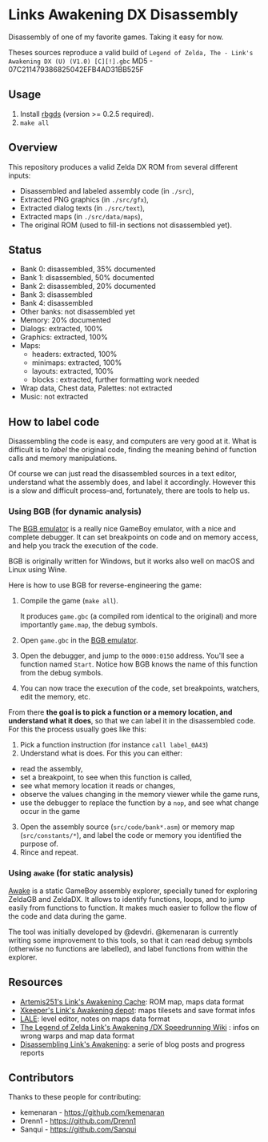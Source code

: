 # Links Awakening DX Disassembly

Disassembly of one of my favorite games. Taking it easy for now.

Theses sources reproduce a valid build of `Legend of Zelda, The - Link's Awakening DX (U) (V1.0) [C][!].gbc`
MD5 - 07C211479386825042EFB4AD31BB525F

## Usage

1. Install [rbgds](https://github.com/rednex/rgbds#1-installing-rgbds) (version >= 0.2.5 required).
2. `make all`

## Overview

This repository produces a valid Zelda DX ROM from several different inputs:

- Disassembled and labeled assembly code (in `./src`),
- Extracted PNG graphics (in `./src/gfx`),
- Extracted dialog texts (in `./src/text`),
- Extracted maps (in `./src/data/maps`),
- The original ROM (used to fill-in sections not disassembled yet).

## Status

- Bank 0: disassembled, 35% documented
- Bank 1: disassembled, 50% documented
- Bank 2: disassembled, 20% documented
- Bank 3: disassembled
- Bank 4: disassembled
- Other banks: not disassembled yet
- Memory: 20% documented
- Dialogs: extracted, 100%
- Graphics: extracted, 100%
- Maps:
  - headers: extracted, 100%
  - minimaps: extracted, 100%
  - layouts: extracted, 100%
  - blocks : extracted, further formatting work needed
- Wrap data, Chest data, Palettes: not extracted
- Music: not extracted

## How to label code

Disassembling the code is easy, and computers are very good at it. What is difficult is to _label_ the original code, finding the meaning behind of function calls and memory manipulations.

Of course we can just read the disassembled sources in a text editor, understand what the assembly does, and label it accordingly. However this is a slow and difficult process–and, fortunately, there are tools to help us.

### Using BGB (for dynamic analysis)

The [BGB emulator](http://bgb.bircd.org/) is a really nice GameBoy emulator, with a nice and complete debugger. It can set breakpoints on code and on memory access, and help you track the execution of the code.

BGB is originally written for Windows, but it works also well on macOS and Linux using Wine.

Here is how to use BGB for reverse-engineering the game:

1. Compile the game (`make all`).

    It produces `game.gbc` (a compiled rom identical to the original) and more importantly `game.map`, the debug symbols.

2. Open `game.gbc` in the [BGB emulator](http://bgb.bircd.org/).
3. Open the debugger, and jump to the `0000:0150` address. You'll see a function named `Start`. Notice how BGB knows the name of this function from the debug symbols.
4. You can now trace the execution of the code, set breakpoints, watchers, edit the memory, etc.

From there **the goal is to pick a function or a memory location, and understand what it does**, so that we can label it in the disassembled code. For this the process usually goes like this:

1. Pick a function instruction (for instance `call label_0A43`)
2. Understand what is does. For this you can either:
  - read the assembly,
  - set a breakpoint, to see when this function is called,
  - see what memory location it reads or changes,
  - observe the values changing in the memory viewer while the game runs,
  - use the debugger to replace the function by a `nop`, and see what change occur in the game
3. Open the assembly source (`src/code/bank*.asm`) or memory map (`src/constants/*`), and label the code or memory you identified the purpose of.
4. Rince and repeat.

### Using `awake` (for static analysis)

[Awake](https://github.com/kemenaran/awake) is a static GameBoy assembly explorer, specially tuned for exploring ZeldaGB and ZeldaDX. It allows to identify functions, loops, and to jump easily from functions to function. It makes much easier to follow the flow of the code and data during the game.

The tool was initially developed by @devdri. @kemenaran is currently writing some improvement to this tools, so that it can read debug symbols (otherwise no functions are labelled), and label functions from within the explorer.

## Resources

- [Artemis251's Link's Awakening Cache](http://artemis251.fobby.net/zelda/index.php): ROM map, maps data format
- [Xkeeper's Link's Awakening depot](xkeeper.net/hacking/linksawakening/): maps tilesets and save format infos
- [LALE](https://github.com/Fatories/LALE): level editor, notes on maps data format
- [The Legend of Zelda Link's Awakening /DX Speedrunning Wiki](http://spiraster.x10host.com/LADXWiki/index.php/) : infos on wrong warps and map data format
- [Disassembling Link's Awakening](https://kemenaran.winosx.com/posts/category-disassembling-links-awakening/): a serie of blog posts and progress reports

## Contributors

Thanks to these people for contributing:

* kemenaran - https://github.com/kemenaran
* Drenn1 - https://github.com/Drenn1
* Sanqui - https://github.com/Sanqui
